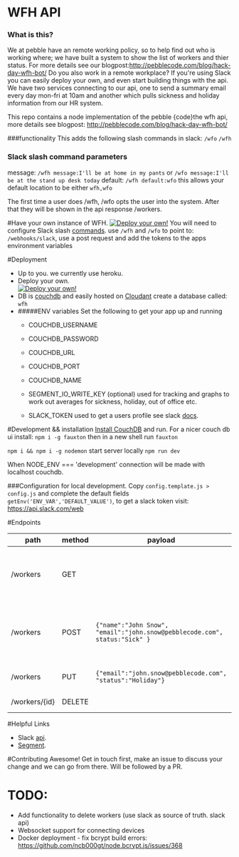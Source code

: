 # WFH API 
### What is this?
We at pebble have an remote working policy, so to help find out who is working where; we have built a system to show the list of workers and thier status. For more details see our blogpost:http://pebblecode.com/blog/hack-day-wfh-bot/ Do you also work in a remote workplace? If you're using Slack you can easily deploy your own, and even start building things with the api. We have two services connecting to our api, one to send a summary email every day mon-fri at 10am and another which pulls sickness and holiday information from our HR system.

This repo contains a node implementation of the pebble {code}the wfh api, more details see blogpost: http://pebblecode.com/blog/hack-day-wfh-bot/


###functionality
This adds the following slash commands in slack:
`/wfo`
`/wfh`

### Slack slash command parameters
message: `/wfh message:I'll be at home in my pants` or `/wfo message:I'll be at the stand up desk today`
default: `/wfh default:wfo` this allows your default location to be either `wfh,wfo` 

The first time a user does /wfh, /wfo opts the user into the system. After that they will be shown in the api response /workers.


#Have your own instance of WFH. [![Deploy your own!](https://www.herokucdn.com/deploy/button.svg)](https://dashboard.heroku.com/new?template=https%3A%2F%2Fgithub.com%2Fpebblecode%2Fwfh3_backend)
You will need to configure Slack slash [commands](https://slack.com/services#service_16).
use `/wfh` and `/wfo` to point to: `/webhooks/slack`, use a post request and add the tokens to the apps environment variables

#Deployment
- Up to you. we currently use heroku. 
- Deploy your own.  
[![Deploy your own!](https://www.herokucdn.com/deploy/button.svg)](https://dashboard.heroku.com/new?template=https%3A%2F%2Fgithub.com%2Fpebblecode%2Fwfh3_backend)
- DB is [couchdb](http://couchdb.apache.org/) and easily hosted on [Cloudant](https://cloudant.com/) create a database called: `wfh`
- #####ENV variables Set the following to get your app up and running
    - COUCHDB_USERNAME
    - COUCHDB_PASSWORD
    - COUCHDB_URL
    - COUCHDB_PORT
    - COUCHDB_NAME

    - SEGMENT_IO_WRITE_KEY (optional) used for tracking and graphs to work out averages for sickness, holiday, out of office etc.
    - SLACK_TOKEN used to get a users profile see slack [docs](https://api.slack.com/).


#Development && installation
[Install CouchDB](http://couchdb.apache.org/#download) and run.
For a nicer couch db ui install: `npm i -g fauxton` then in a new shell run `fauxton`

`npm i && npm i -g nodemon`
start server locally
`npm run dev`

When NODE_ENV === 'development' connection will be made with localhost couchdb. 

###Configuration for local development.
Copy `config.template.js > config.js` and complete the default fields `getEnv('ENV_VAR','DEFAULT_VALUE')`,
to get a slack token visit: https://api.slack.com/web


#Endpoints

| path       |  method | payload | details |
|------------|---------|---------|---------|
|   /workers |   GET   |         | get all workers, used by email cron and tv display |
|   /workers |   POST   |   `{"name":"John Snow", "email":"john.snow@pebblecode.com", status:"Sick" }`  | create a new worker, `"message": "your message"` is optional |
| /workers   | PUT | `{"email":"john.snow@pebblecode.com", "status":"Holiday"}` | Update status for worker|
| /workers/{id}   | DELETE |  | Delete a worker|


#Helpful Links
 - Slack [api](https://api.slack.com/).
 - [Segment](https://segment.io).

#Contributing 
Awesome! Get in touch first, make an issue to discuss your change and we can go from there. Will be followed by a PR.

# TODO:
- Add functionality to delete workers (use slack as source of truth. slack api)
- Websocket support for connecting devices
- Docker deployment - fix bcrypt build errors: https://github.com/ncb000gt/node.bcrypt.js/issues/368

